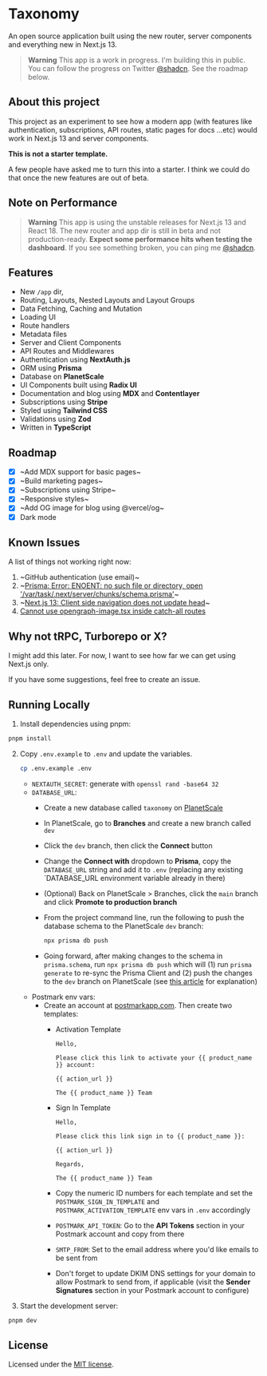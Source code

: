 # Taxonomy

An open source application built using the new router, server components and everything new in Next.js 13.

> **Warning**
> This app is a work in progress. I'm building this in public. You can follow the progress on Twitter [@shadcn](https://twitter.com/shadcn).
> See the roadmap below.

## About this project

This project as an experiment to see how a modern app (with features like authentication, subscriptions, API routes, static pages for docs ...etc) would work in Next.js 13 and server components.

**This is not a starter template.**

A few people have asked me to turn this into a starter. I think we could do that once the new features are out of beta.

## Note on Performance

> **Warning**
> This app is using the unstable releases for Next.js 13 and React 18. The new router and app dir is still in beta and not production-ready.
> **Expect some performance hits when testing the dashboard**.
> If you see something broken, you can ping me [@shadcn](https://twitter.com/shadcn).

## Features

- New `/app` dir,
- Routing, Layouts, Nested Layouts and Layout Groups
- Data Fetching, Caching and Mutation
- Loading UI
- Route handlers
- Metadata files
- Server and Client Components
- API Routes and Middlewares
- Authentication using **NextAuth.js**
- ORM using **Prisma**
- Database on **PlanetScale**
- UI Components built using **Radix UI**
- Documentation and blog using **MDX** and **Contentlayer**
- Subscriptions using **Stripe**
- Styled using **Tailwind CSS**
- Validations using **Zod**
- Written in **TypeScript**

## Roadmap

- [x] ~Add MDX support for basic pages~
- [x] ~Build marketing pages~
- [x] ~Subscriptions using Stripe~
- [x] ~Responsive styles~
- [x] ~Add OG image for blog using @vercel/og~
- [x] Dark mode

## Known Issues

A list of things not working right now:

1. ~GitHub authentication (use email)~
2. ~[Prisma: Error: ENOENT: no such file or directory, open '/var/task/.next/server/chunks/schema.prisma'](https://github.com/prisma/prisma/issues/16117)~
3. ~[Next.js 13: Client side navigation does not update head](https://github.com/vercel/next.js/issues/42414)~
4. [Cannot use opengraph-image.tsx inside catch-all routes](https://github.com/vercel/next.js/issues/48162)

## Why not tRPC, Turborepo or X?

I might add this later. For now, I want to see how far we can get using Next.js only.

If you have some suggestions, feel free to create an issue.

## Running Locally

1. Install dependencies using pnpm:

```sh
pnpm install
```

2. Copy `.env.example` to `.env` and update the variables.

    ```sh
    cp .env.example .env
    ```

    - `NEXTAUTH_SECRET`: generate with `openssl rand -base64 32`
    - `DATABASE_URL`:
      - Create a new database called `taxonomy` on [PlanetScale](https://planetscale.com/)
      - In PlanetScale, go to **Branches** and create a new branch called `dev`
      - Click the `dev` branch, then click the **Connect** button
      - Change the **Connect with** dropdown to **Prisma**, copy the `DATABASE_URL` string and add it to `.env` (replacing any existing `DATABASE_URL environment variable already in there)
      - (Optional) Back on PlanetScale > Branches, click the `main` branch and click **Promote to production branch**
      - From the project command line, run the following to push the database schema to the PlanetScale `dev` branch:

        ```sh
        npx prisma db push
        ```

      - Going forward, after making changes to the schema in `prisma.schema`, run `npx prisma db push` which will (1) run `prisma generate` to re-sync the Prisma Client and (2) push the changes to the `dev` branch on PlanetScale (see [this article](https://www.prisma.io/docs/guides/database/using-prisma-with-planetscale#how-to-make-schema-changes-with-db-push) for explanation)
    - Postmark env vars:
      - Create an account at [postmarkapp.com](https://postmarkapp.com). Then create two templates:
        - Activation Template

          ```
          Hello,

          Please click this link to activate your {{ product_name }} account:

          {{ action_url }}

          The {{ product_name }} Team
          ```

        - Sign In Template

          ```
          Hello,

          Please click this link sign in to {{ product_name }}:

          {{ action_url }}

          Regards,

          The {{ product_name }} Team
          ```

        - Copy the numeric ID numbers for each template and set the `POSTMARK_SIGN_IN_TEMPLATE` and `POSTMARK_ACTIVATION_TEMPLATE` env vars in `.env` accordingly
        - `POSTMARK_API_TOKEN`: Go to the **API Tokens** section in your Postmark account and copy from there
        - `SMTP_FROM`: Set to the email address where you'd like emails to be sent from
        - Don't forget to update DKIM DNS settings for your domain to allow Postmark to send from, if applicable (visit the **Sender Signatures** section in your Postmark account to configure)

3. Start the development server:

```sh
pnpm dev
```

## License

Licensed under the [MIT license](https://github.com/shadcn/taxonomy/blob/main/LICENSE.md).
